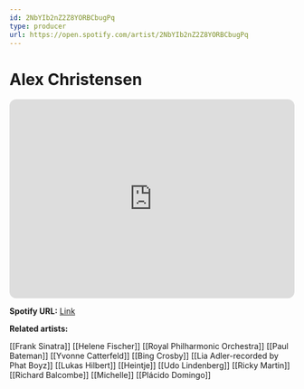 ```yaml
---
id: 2NbYIb2nZ2Z8YORBCbugPq
type: producer
url: https://open.spotify.com/artist/2NbYIb2nZ2Z8YORBCbugPq
---
```

# Alex Christensen

<iframe style="border-radius:12px" src="https://open.spotify.com/embed/artist/2NbYIb2nZ2Z8YORBCbugPq" width="100%" height="352" frameBorder="0" allowfullscreen="" allow="autoplay; clipboard-write; encrypted-media; fullscreen; picture-in-picture" loading="lazy"></iframe>

**Spotify URL:** [Link](https://open.spotify.com/artist/2NbYIb2nZ2Z8YORBCbugPq)

**Related artists:**

[[Frank Sinatra]]
[[Helene Fischer]]
[[Royal Philharmonic Orchestra]]
[[Paul Bateman]]
[[Yvonne Catterfeld]]
[[Bing Crosby]]
[[Lia Adler-recorded by Phat Boyz]]
[[Lukas Hilbert]]
[[Heintje]]
[[Udo Lindenberg]]
[[Ricky Martin]]
[[Richard Balcombe]]
[[Michelle]]
[[Plácido Domingo]]
